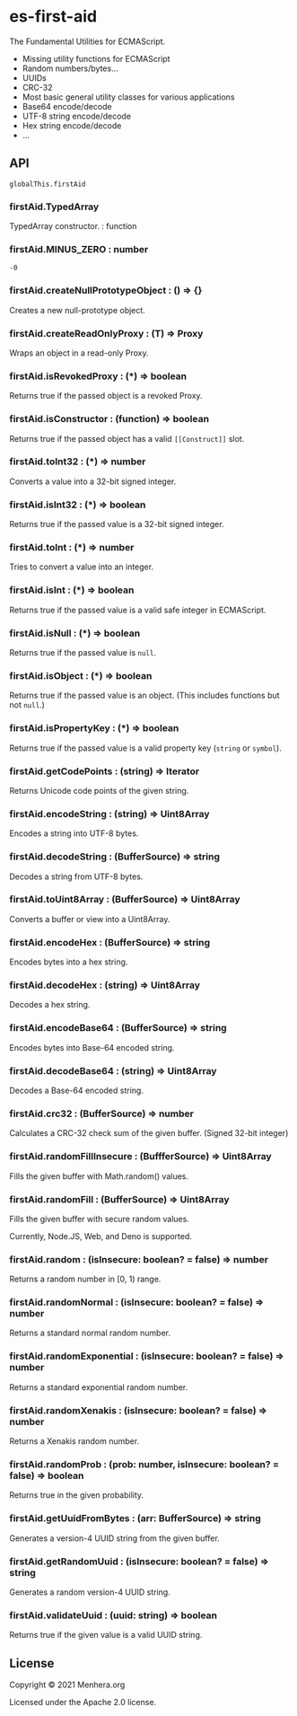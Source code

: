 # es-first-aid
The Fundamental Utilities for ECMAScript.

- Missing utility functions for ECMAScript
- Random numbers/bytes...
- UUIDs
- CRC-32
- Most basic general utility classes for various applications
- Base64 encode/decode
- UTF-8 string encode/decode
- Hex string encode/decode
- ...

## API

```
globalThis.firstAid
```

### firstAid.TypedArray
TypedArray constructor. : function

### firstAid.MINUS_ZERO : number
`-0`

### firstAid.createNullPrototypeObject : () => {}
Creates a new null-prototype object.

### firstAid.createReadOnlyProxy<T> : (T) => Proxy<T>
Wraps an object in a read-only Proxy.

### firstAid.isRevokedProxy : (*) => boolean
Returns true if the passed object is a revoked Proxy.

### firstAid.isConstructor : (function) => boolean
Returns true if the passed object has a valid `[[Construct]]` slot.

### firstAid.toInt32 : (*) => number
Converts a value into a 32-bit signed integer.

### firstAid.isInt32 : (*) => boolean
Returns true if the passed value is a 32-bit signed integer.

### firstAid.toInt : (*) => number
Tries to convert a value into an integer.

### firstAid.isInt : (*) => boolean
Returns true if the passed value is a valid safe integer in ECMAScript.

### firstAid.isNull : (*) => boolean
Returns true if the passed value is `null`.

### firstAid.isObject : (*) => boolean
Returns true if the passed value is an object. (This includes functions but not `null`.)

### firstAid.isPropertyKey : (*) => boolean
Returns true if the passed value is a valid property key (`string` or `symbol`).

### firstAid.getCodePoints : (string) => Iterator<number>
Returns Unicode code points of the given string.

### firstAid.encodeString : (string) => Uint8Array
Encodes a string into UTF-8 bytes.

### firstAid.decodeString : (BufferSource) => string
Decodes a string from UTF-8 bytes.

### firstAid.toUint8Array : (BufferSource) => Uint8Array
Converts a buffer or view into a Uint8Array.

### firstAid.encodeHex : (BufferSource) => string
Encodes bytes into a hex string.

### firstAid.decodeHex : (string) => Uint8Array
Decodes a hex string.

### firstAid.encodeBase64 : (BufferSource) => string
Encodes bytes into Base-64 encoded string.

### firstAid.decodeBase64 : (string) => Uint8Array
Decodes a Base-64 encoded string.

### firstAid.crc32 : (BufferSource) => number
Calculates a CRC-32 check sum of the given buffer. (Signed 32-bit integer)

### firstAid.randomFillInsecure : (BuffferSource) => Uint8Array
Fills the given buffer with Math.random() values.

### firstAid.randomFill : (BufferSource) => Uint8Array
Fills the given buffer with secure random values.

Currently, Node.JS, Web, and Deno is supported.

### firstAid.random : (isInsecure: boolean? = false) => number
Returns a random number in [0, 1) range.

### firstAid.randomNormal : (isInsecure: boolean? = false) => number
Returns a standard normal random number.

### firstAid.randomExponential : (isInsecure: boolean? = false) => number
Returns a standard exponential random number.

### firstAid.randomXenakis : (isInsecure: boolean? = false) => number
Returns a Xenakis random number.

### firstAid.randomProb : (prob: number, isInsecure: boolean? = false) => boolean
Returns true in the given probability.

### firstAid.getUuidFromBytes : (arr: BufferSource) => string
Generates a version-4 UUID string from the given buffer.

### firstAid.getRandomUuid : (isInsecure: boolean? = false) => string
Generates a random version-4 UUID string.

### firstAid.validateUuid : (uuid: string) => boolean
Returns true if the given value is a valid UUID string.


## License
Copyright &copy; 2021 Menhera.org

Licensed under the Apache 2.0 license.
